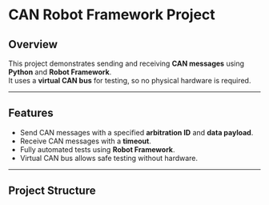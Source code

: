 # CAN Robot Framework Project

## Overview
This project demonstrates sending and receiving **CAN messages** using **Python** and **Robot Framework**.  
It uses a **virtual CAN bus** for testing, so no physical hardware is required.

---

## Features
- Send CAN messages with a specified **arbitration ID** and **data payload**.  
- Receive CAN messages with a **timeout**.  
- Fully automated tests using **Robot Framework**.  
- Virtual CAN bus allows safe testing without hardware.  

---

## Project Structure

